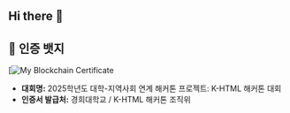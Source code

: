 ## Hi there 👋

## 🏅 인증 뱃지

[![My Blockchain Certificate]([https://schemas.netlearning.co.jp/2020/blockcerts/displayHtml](https://nlp.netlearning.co.jp/api/v1.0/openbadge/v2/BadgeClass/WEtaMkRpRzJhVGpuU2QyN2xqc0EwQT09/image))

- **대회명:** 2025학년도 대학-지역사회 연계 해커톤 프로젝트: K-HTML 해커톤 대회
- **인증서 발급처:** 경희대학교 / K-HTML 해커톤 조직위

<!--
**devwoo41/devwoo41** is a ✨ _special_ ✨ repository because its `README.md` (this file) appears on your GitHub profile.

Here are some ideas to get you started:

- 🔭 I’m currently working on ...
- 🌱 I’m currently learning ...
- 👯 I’m looking to collaborate on ...
- 🤔 I’m looking for help with ...
- 💬 Ask me about ...
- 📫 How to reach me: ...
- 😄 Pronouns: ...
- ⚡ Fun fact: ...
-->
